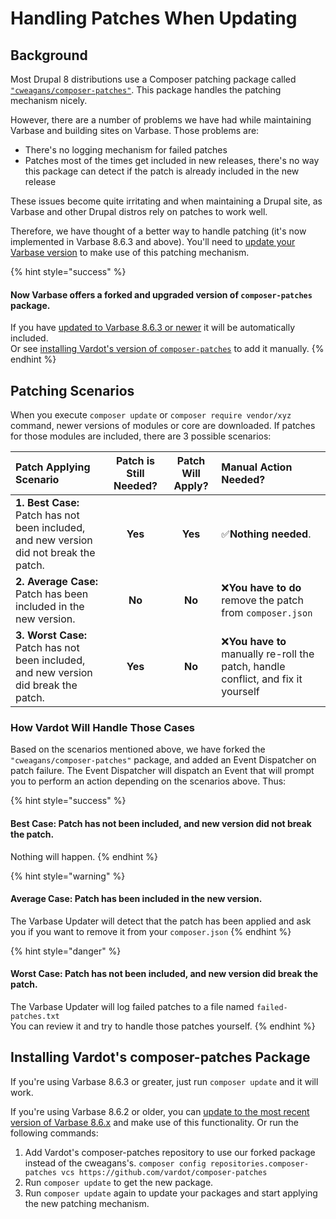 # Handling Patches When Updating

## Background

Most Drupal 8 distributions use a Composer patching package called [`"cweagans/composer-patches"`](https://github.com/cweagans/composer-patches). This package handles the patching mechanism nicely.

However, there are a number of problems we have had while maintaining Varbase and building sites on Varbase. Those problems are:

* There's no logging mechanism for failed patches
* Patches most of the times get included in new releases, there's no way this package can detect if the patch is already included in the new release

These issues become quite irritating and when maintaining a Drupal site, as Varbase and other Drupal distros rely on patches to work well.

Therefore, we have thought of a better way to handle patching \(it's now implemented in Varbase 8.6.3 and above\). You'll need to [update your Varbase version](https://docs.varbase.vardot.com/updating-varbase#the-update-process) to make use of this patching mechanism.

{% hint style="success" %}
#### Now Varbase offers a forked and upgraded version of `composer-patches` package.

If you have [updated to Varbase 8.6.3 or newer](./#option-1-automated-process-using-varbase-updater-varbase-updater) it will be automatically included.  
Or see [installing Vardot's version of `composer-patches`](../getting-started/installing-varbase.md#installing-varbase-on-platform-sh) to add it manually.
{% endhint %}



## Patching Scenarios

When you execute `composer update` or `composer require vendor/xyz` command, newer versions of modules or core are downloaded. If patches for those modules are included, there are 3 possible scenarios:

| **Patch Applying Scenario** | **Patch is Still Needed?** | **Patch Will Apply?** | **Manual Action Needed?** |
| :--- | :---: | :---: | :--- |
| **1. Best Case:** Patch has not been included, and new version did not break the patch. | **Yes** | **Yes** | ✅**Nothing needed**. |
| **2. Average Case:** Patch has been included in the new version. | **No** | **No** | ❌**You have to do** remove the patch from `composer.json` |
| **3. Worst Case:** Patch has not been included, and new version did break the patch. | **Yes** | **No** | ❌**You have to** manually re-roll the patch, handle conflict, and fix it yourself |

### 

### How Vardot Will Handle Those Cases

Based on the scenarios mentioned above, we have forked the `"cweagans/composer-patches"` package, and added an Event Dispatcher on patch failure. The Event Dispatcher will dispatch an Event that will prompt you to perform an action depending on the scenarios above. Thus:

{% hint style="success" %}
#### **Best Case:** Patch has not been included, and new version did not break the patch.

Nothing will happen.
{% endhint %}

{% hint style="warning" %}
#### **Average Case:** Patch has been included in the new version.

The Varbase Updater will detect that the patch has been applied and ask you if you want to remove it from your `composer.json`
{% endhint %}

{% hint style="danger" %}
#### **Worst Case:** Patch has not been included, and new version did break the patch.

The Varbase Updater will log failed patches to a file named `failed-patches.txt`  
You can review it and try to handle those patches yourself.
{% endhint %}



## Installing Vardot's composer-patches Package

If you're using Varbase 8.6.3 or greater, just run `composer update` and it will work.

If you're using Varbase 8.6.2 or older, you can [update to the most recent version of Varbase 8.6.x](https://docs.varbase.vardot.com/updating-varbase#the-update-process) and make use of this functionality. Or run the following commands:

1. Add Vardot's composer-patches repository to use our forked package instead of the cweagans's. `composer config repositories.composer-patches vcs https://github.com/vardot/composer-patches`
2. Run `composer update` to get the new package.
3. Run `composer update` again to update your packages and start applying the new patching mechanism.

